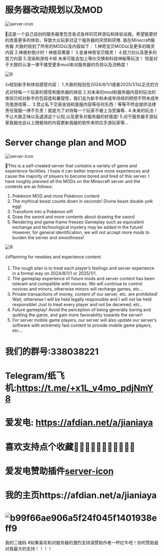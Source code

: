 # 服务器改动规划以及MOD
![server-icon](https://github.com/Hugo1314520/My-server./assets/122942974/8d6b2dac-63ca-460c-b174-063960b3501f)

🚀这是一个自己自创的服务器里包含各式各样的花样游玩和体验设施，希望能更好的改善更多的体验，导致大众玩家对这个服务器的厌烦和厌倦.
我在Minecraft服务器 大致的规划了所有的MOD以及内容如下：
1.神奇宝贝MOD以及更多的精灵内容
2.神兽秒倒计时！神兽双黄蛋！
3.变身神奇宝贝精灵！
4.拔刀剑以及更多的拔刀内容
5.渲染和游戏卡帧
未来可能会加上等价交换和科技神秘等玩法！
但是对于大致的认准一律不接受更多mod来对服务器的负担以及流畅度！

![R](https://github.com/Hugo1314520/My-server./assets/122942974/d6ad9e73-f591-4b2e-b4e0-1fffc880dc66)


👍规划新手和体验感受内容：
1.大致的规划在2024/8/1/1或者2025/1/1以正式的方式对待每一个玩家的感受和服务器的体验
2.对未来的mod和服务器内容的玩法的体验已经对新手的包容度和兼容性，我们会为新手和未成年持续的把控不然未成年充值游戏等....
3.禁止私下交易金钱和我服内容等任何东西！等等不然会提供法律责任我服一律不负责！就是为了对待每一个玩家不被上当受骗等..
4.未来的玩法！不让大致乏味以及退游这个认知,以及更多对服务器的好感度!
5.对于服务器手游玩家我服也会以上限极快的内容更新我服的软件来供应手游玩家等...

# Server change plan and MOD
![server-icon](https://github.com/Hugo1314520/My-server./assets/122942974/8d6b2dac-63ca-460c-b174-063960b3501f)

🚀This is a self-created server that contains a variety of game and experience facilities. I hope it can better improve more experiences and cause the majority of players to become bored and tired of this server.
I have roughly planned all the MODs on the Minecraft server and the contents are as follows:
1. Pokémon MOD and more Pokémon content
2. The mythical beast counts down in seconds! Divine beast double yolk egg!
3. Transform into a Pokémon elf!
4. Draw the sword and more contents about drawing the sword
5. Rendering and game frame freezes
Gameplay such as equivalent exchange and technological mystery may be added in the future!
However, for general identification, we will not accept more mods to burden the server and smoothness!

![R](https://github.com/Hugo1314520/My-server./assets/122942974/d6ad9e73-f591-4b2e-b4e0-1fffc880dc66)


👍Planning for newbies and experience content:
1. The rough plan is to treat each player’s feelings and server experience in a formal way on 2024/8/1/1 or 2025/1/1.
2. The gameplay experience of future mods and server content has been tolerant and compatible with novices. We will continue to control novices and minors, otherwise minors will recharge games, etc...
3. Private transactions of money, content of our server, etc. are prohibited! Wait, otherwise I will be held legally responsible and I will not be held responsible! Just to treat every player and not be deceived, etc..
4. Future gameplay! Avoid the perception of being generally boring and quitting the game, and gain more favorability towards the server!
5. For server mobile game players, our server will also update our server’s software with extremely fast content to provide mobile game players, etc...

# 我们的群号:338038221
# Telegram/纸飞机:https://t.me/+x1L_v4mo_pdjNmY8
# 爱发电: https://afdian.net/a/jianiaya

# 喜欢支持点个收藏🤞🤞🤞🤞🤞🤞🤞🤞🤞🤞🤞
# 爱发电赞助插件[server-icon](https://github.com/Hugo1314520/Aifadian/assets/122942974/3077d245-68b7-4d0a-8798-5b9fd55ce7f9)
# 我的主页https://afdian.net/a/jianiaya
# ![b99f66ae906a5f24f045f1401938eff9](https://github.com/Hugo1314520/Aifadian/assets/122942974/70793dee-edb6-4cd1-82bb-ec805ac51b9a)
我的二维码
#如果喜欢和对服务器的激烈支持请赞助作者一杯红牛吧！你的赞助是对我最大的支持！！！！
